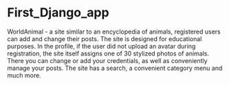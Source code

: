 # First_Django_app

WorldAnimal - a site similar to an encyclopedia of animals, registered users can add and change their posts. The site is designed for educational purposes. In the profile, if the user did not upload an avatar during registration, the site itself assigns one of 30 stylized photos of animals. There you can change or add your credentials, as well as conveniently manage your posts. The site has a search, a convenient category menu and much more.
